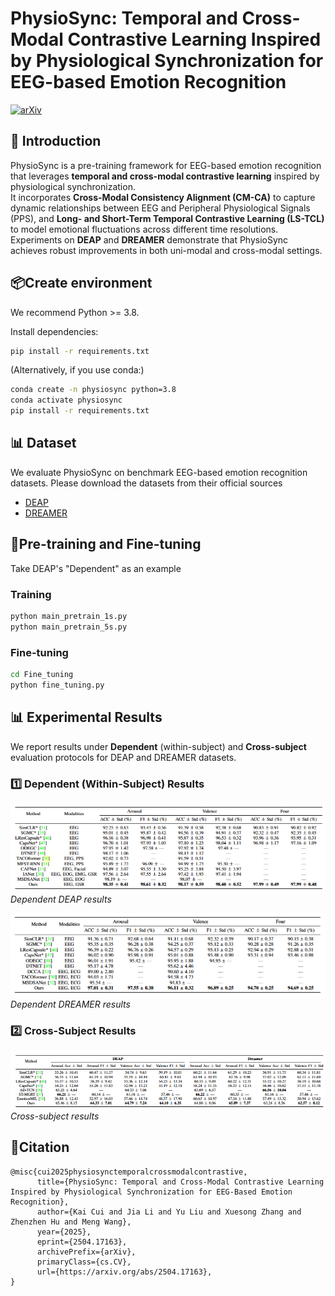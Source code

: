# PhysioSync: Temporal and Cross-Modal Contrastive Learning Inspired by Physiological Synchronization for EEG-based Emotion Recognition

[![arXiv](https://img.shields.io/badge/arXiv-2504.17163-b31b1b.svg)](https://arxiv.org/abs/2504.17163)


## 🚀 Introduction
PhysioSync is a pre-training framework for EEG-based emotion recognition that leverages **temporal and cross-modal contrastive learning** inspired by physiological synchronization.  
It incorporates **Cross-Modal Consistency Alignment (CM-CA)** to capture dynamic relationships between EEG and Peripheral Physiological Signals (PPS), and **Long- and Short-Term Temporal Contrastive Learning (LS-TCL)** to model emotional fluctuations across different time resolutions.  
Experiments on **DEAP** and **DREAMER** demonstrate that PhysioSync achieves robust improvements in both uni-modal and cross-modal settings.

## 📦Create environment

We recommend Python >= 3.8.

Install dependencies:

```bash
pip install -r requirements.txt
```
(Alternatively, if you use conda:)

```bash
conda create -n physiosync python=3.8
conda activate physiosync
pip install -r requirements.txt
```

## 📊 Dataset
We evaluate PhysioSync on benchmark EEG-based emotion recognition datasets.
Please download the datasets from their official sources
- [DEAP](https://eecs.qmul.ac.uk/mmv/datasets/deap/)
- [DREAMER](https://zenodo.org/records/546113)


## 🏃Pre-training and Fine-tuning
Take DEAP's "Dependent" as an example

### Training
```bash
python main_pretrain_1s.py
python main_pretrain_5s.py
```
### Fine-tuning

```bash
cd Fine_tuning
python fine_tuning.py 
```

## 📊 Experimental Results

We report results under **Dependent** (within-subject) and **Cross-subject** evaluation protocols for DEAP and DREAMER datasets.

### 1️⃣ Dependent (Within-Subject) Results
![Dependent DEAP Results](figures/dependent_deap.png)
*Dependent DEAP results*

![Dependent DREAMER Results](figures/dependent_dreamer.png)
*Dependent DREAMER results*

### 2️⃣ Cross-Subject Results

![Cross-Subject DEAP Results](figures/cross_subject.png)
*Cross-subject results*


## 📖Citation
```
@misc{cui2025physiosynctemporalcrossmodalcontrastive,
      title={PhysioSync: Temporal and Cross-Modal Contrastive Learning Inspired by Physiological Synchronization for EEG-Based Emotion Recognition}, 
      author={Kai Cui and Jia Li and Yu Liu and Xuesong Zhang and Zhenzhen Hu and Meng Wang},
      year={2025},
      eprint={2504.17163},
      archivePrefix={arXiv},
      primaryClass={cs.CV},
      url={https://arxiv.org/abs/2504.17163}, 
}
```

